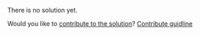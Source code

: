 
There is no solution yet.

Would you like to [contribute to the solution](https://github.com/BFEdev/BFE.dev-solutions/blob/main/typescript/implement-LastItem-T_en.md)? [Contribute guidline](https://github.com/BFEdev/BFE.dev-solutions#how-to-contribute)
